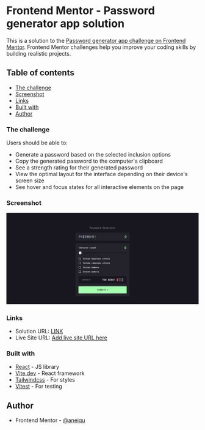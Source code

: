 # Frontend Mentor - Password generator app solution

This is a solution to the [Password generator app challenge on Frontend Mentor](https://www.frontendmentor.io/challenges/password-generator-app-Mr8CLycqjh). Frontend Mentor challenges help you improve your coding skills by building realistic projects.

## Table of contents

- [The challenge](#the-challenge)
- [Screenshot](#screenshot)
- [Links](#links)
- [Built with](#built-with)
- [Author](#author)

### The challenge

Users should be able to:

- Generate a password based on the selected inclusion options
- Copy the generated password to the computer's clipboard
- See a strength rating for their generated password
- View the optimal layout for the interface depending on their device's screen size
- See hover and focus states for all interactive elements on the page

### Screenshot

![screenshot](./screenshot.png)

### Links

- Solution URL: [LINK](https://github.com/aneiqu/password-generator)
- Live Site URL: [Add live site URL here](https://aneiqu.github.io/password-generator/)

### Built with

- [React](https://reactjs.org/) - JS library
- [Vite.dev](https://vitejs.dev/) - React framework
- [Tailwindcss](https://tailwindcss.com/) - For styles
- [Vitest](https://vitest.dev/) - For testing

## Author

- Frontend Mentor - [@aneiqu](https://www.frontendmentor.io/profile/aneiqu)
